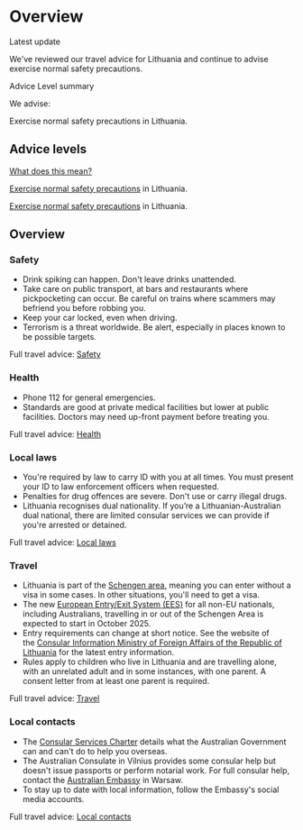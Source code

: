 # Overview

Latest update

We've reviewed our travel advice for Lithuania and continue to advise exercise normal safety precautions.

Advice Level summary

We advise:

Exercise normal safety precautions in Lithuania.

## Advice levels

[What does this mean?](/before-you-go/travel-advice-explained/)

[Exercise normal safety precautions](https://smartraveller.gov.au/consular-services/travel-advice-explained#level1) in Lithuania.

[Exercise normal safety precautions](https://smartraveller.gov.au/consular-services/travel-advice-explained#level1) in Lithuania.

## Overview

### Safety

* Drink spiking can happen. Don't leave drinks unattended.
* Take care on public transport, at bars and restaurants where pickpocketing can occur. Be careful on trains where scammers may befriend you before robbing you.
* Keep your car locked, even when driving.
* Terrorism is a threat worldwide. Be alert, especially in places known to be possible targets.

Full travel advice: [Safety](#safety)

### Health

* Phone 112 for general emergencies.
* Standards are good at private medical facilities but lower at public facilities. Doctors may need up-front payment before treating you.

Full travel advice: [Health](#health)

### Local laws

* You're required by law to carry ID with you at all times. You must present your ID to law enforcement officers when requested.
* Penalties for drug offences are severe. Don't use or carry illegal drugs.
* Lithuania recognises dual nationality. If you’re a Lithuanian-Australian dual national, there are limited consular services we can provide if you're arrested or detained.

Full travel advice: [Local laws](#local-laws)

### Travel

* Lithuania is part of the [Schengen area,](/before-you-go/the-basics/schengen "Visas and entry requirements in Europe and the Schengen Area") meaning you can enter without a visa in some cases. In other situations, you'll need to get a visa.
* The new [European Entry/Exit System (EES)](https://travel-europe.europa.eu/ees_en) for all non-EU nationals, including Australians, travelling in or out of the Schengen Area is expected to start in October 2025.
* Entry requirements can change at short notice. See the website of the [Consular Information Ministry of Foreign Affairs of the Republic of Lithuania](https://keliauk.urm.lt/en/entry-to-lithuania) for the latest entry information.
* Rules apply to children who live in Lithuania and are travelling alone, with an unrelated adult and in some instances, with one parent. A consent letter from at least one parent is required.

Full travel advice: [Travel](#travel)

### Local contacts

* The [Consular Services Charter](/consular-services/consular-services-charter "Consular Services Charter") details what the Australian Government can and can't do to help you overseas.
* The Australian Consulate in Vilnius provides some consular help but doesn't issue passports or perform notarial work. For full consular help, contact the [Australian Embassy](https://poland.embassy.gov.au/wsaw/home.html) in Warsaw.
* To stay up to date with local information, follow the Embassy's social media accounts.

Full travel advice: [Local contacts](#local-contacts)